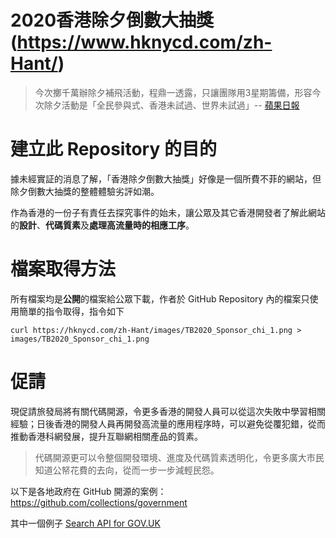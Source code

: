 # 2020香港除夕倒數大抽獎 (https://www.hknycd.com/zh-Hant/)

> 今次擲千萬辦除夕補飛活動，程鼎一透露，只讓團隊用3星期籌備，形容今次除夕活動是「全民參與式、香港未試過、世界未試過」-- [蘋果日報](https://hk.news.appledaily.com/local/realtime/article/20191223/60403306)

# 建立此 Repository 的目的
據未經實証的消息了解，「香港除夕倒數大抽獎」好像是一個所費不菲的網站，但除夕倒數大抽獎的整體體驗劣評如潮。

作為香港的一份子有責任去探究事件的始未，讓公眾及其它香港開發者了解此網站的**設計**、**代碼質素**及**處理高流量時的相應工序**。

# 檔案取得方法
所有檔案均是**公開**的檔案給公眾下載，作者於 GitHub Repository 內的檔案只使用簡單的指令取得，指令如下
```
curl https://hknycd.com/zh-Hant/images/TB2020_Sponsor_chi_1.png > images/TB2020_Sponsor_chi_1.png
```

# 促請
現促請旅發局將有關代碼開源，令更多香港的開發人員可以從這次失敗中學習相關經驗；日後香港的開發人員再開發高流量的應用程序時，可以避免從覆犯錯，從而推動香港科網發展，提升互聯網相關產品的質素。

> 代碼開源更可以令整個開發環境、進度及代碼質素透明化，令更多廣大市民知道公帑花費的去向，從而一步一步減輕民怨。

以下是各地政府在 GitHub 開源的案例：https://github.com/collections/government

其中一個例子
[Search API for GOV.UK](https://github.com/alphagov/search-api)
